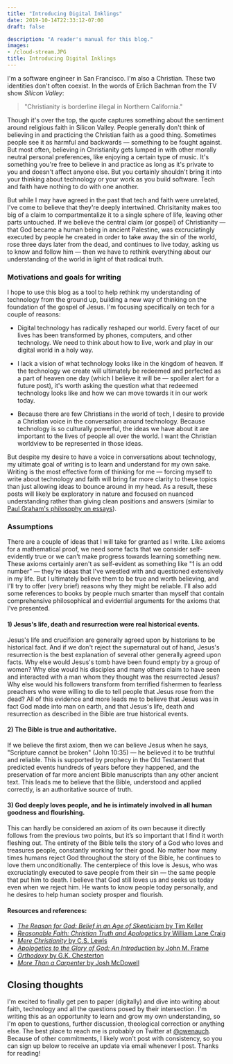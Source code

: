 ```yaml
---
title: "Introducing Digital Inklings"
date: 2019-10-14T22:33:12-07:00
draft: false

description: "A reader's manual for this blog."
images:
- /cloud-stream.JPG
title: Introducing Digital Inklings
---
```

I'm a software engineer in San Francisco. I'm also a Christian. These two identities don't often coexist. In the words of Erlich Bachman from the TV show *Silicon Valley*:

> "Christianity is borderline illegal in Northern California."

Though it's over the top, the quote captures something about the sentiment around religious faith in Silicon Valley. People generally don't think of believing in and practicing the Christian faith as a good thing. Sometimes people see it as harmful and backwards — something to be fought against. But most often, believing in Christianity gets lumped in with other morally neutral personal preferences, like enjoying a certain type of music. It's something you're free to believe in and practice as long as it's private to you and doesn't affect anyone else. But you certainly shouldn't bring it into your thinking about technology or your work as you build software. Tech and faith have nothing to do with one another.

But while I may have agreed in the past that tech and faith were unrelated, I've come to believe that they're deeply intertwined. Chrisitanity makes too big of a claim to compartmentalize it to a single sphere of life, leaving other parts untouched. If we believe the central claim (or gospel) of Christianity — that God became a human being in ancient Palestine, was excruciatingly executed by people he created in order to take away the sin of the world, rose three days later from the dead, and continues to live today, asking us to know and follow him — then we have to rethink everything about our understanding of the world in light of that radical truth.

### Motivations and goals for writing

I hope to use this blog as a tool to help rethink my understanding of technology from the ground up, building a new way of thinking on the foundation of the gospel of Jesus. I'm focusing specifically on tech for a couple of reasons:

* Digital technology has radically reshaped our world. Every facet of our lives has been transformed by phones, computers, and other technology. We need to think about how to live, work and play in our digital world in a holy way.

* I lack a vision of what technology looks like in the kingdom of heaven. If the technology we create will ultimately be redeemed and perfected as a part of heaven one day (which I believe it will be — spoiler alert for a future post), it's worth asking the question what that redeemed technology looks like and how we can move towards it in our work today.

* Because there are few Christians in the world of tech, I desire to provide a Christian voice in the conversation around technology. Because technology is so culturally powerful, the ideas we have about it are important to the lives of people all over the world. I want the Christian worldview to be represented in those ideas.

But despite my desire to have a voice in conversations about technology, my ultimate goal of writing is to learn and understand for my own sake. Writing is the most effective form of thinking for me — forcing myself to write about technology and faith will bring far more clarity to these topics than just allowing ideas to bounce around in my head. As a result, these posts will likely be exploratory in nature and focused on nuanced understanding rather than giving clean positions and answers (similar to [Paul Graham's philosophy on essays](http://www.paulgraham.com/essay.html)).

### Assumptions

There are a couple of ideas that I will take for granted as I write. Like axioms for a mathematical proof, we need some facts that we consider self-evidently true or we can't make progress towards learning something new. These axioms certainly aren't as self-evident as something like "1 is an odd number" — they're ideas that I've wrestled with and questioned extensively in my life. But I ultimately believe them to be true and worth believing, and I'll try to offer (very brief) reasons why they might be reliable. I’ll also add some references to books by people much smarter than myself that contain comprehensive philosophical and evidential arguments for the axioms that I’ve presented.

#### 1) Jesus's life, death and resurrection were real historical events.
Jesus's life and crucifixion are generally agreed upon by historians to be historical fact. And if we don't reject the supernatural out of hand, Jesus's resurrection is the best explanation of several other generally agreed upon facts. Why else would Jesus's tomb have been found empty by a group of women? Why else would his disciples and many others claim to have seen and interacted with a man whom they thought was the resurrected Jesus? Why else would his followers transform from terrified fishermen to fearless preachers who were willing to die to tell people that Jesus rose from the dead? All of this evidence and more leads me to believe that Jesus was in fact God made into man on earth, and that Jesus's life, death and resurrection as described in the Bible are true historical events.
#### 2) The Bible is true and authoritative.
If we believe the first axiom, then we can believe Jesus when he says, "Scripture cannot be broken" (John 10:35) — he believed it to be truthful and reliable. This is supported by prophecy in the Old Testament that predicted events hundreds of years before they happened, and the preservation of far more ancient Bible manuscripts than any other ancient text. This leads me to believe that the Bible, understood and applied correctly, is an authoritative source of truth.
#### 3) God deeply loves people, and he is intimately involved in all human goodness and flourishing.
This can hardly be considered an axiom of its own because it directly follows from the previous two points, but it’s so important that I find it worth fleshing out. The entirety of the Bible tells the story of a God who loves and treasures people, constantly working for their good. No matter how many times humans reject God throughout the story of the Bible, he continues to love them unconditionally. The centerpiece of this love is Jesus, who was excruciatingly executed to save people from their sin — the same people that put him to death. I believe that God still loves us and seeks us today even when we reject him. He wants to know people today personally, and he desires to help human society prosper and flourish.
#### Resources and references:
* [*The Reason for God: Belief in an Age of Skepticism* by Tim Keller](https://www.amazon.com/Reason-God-Belief-Age-Skepticism/dp/1594483493)
* [*Reasonable Faith: Christian Truth and Apologetics* by William Lane Craig](https://www.amazon.com/Reasonable-Faith-Christian-Truth-Apologetics/dp/1433501155/ref=sr_1_1?crid=27L6DNXZG7IXV&keywords=reasonable+faith+william+lane+craig&qid=1570783622&s=books&sprefix=reasonable+faith%2Cstripbooks%2C204&sr=1-1)
* [*Mere Christianity* by C.S. Lewis](https://www.amazon.com/Mere-Christianity-C-S-Lewis/dp/0060652926)
* [*Apologetics to the Glory of God: An Introduction* by John M. Frame](https://www.amazon.com/Apologetics-Glory-God-John-Frame/dp/0875522432)
* [*Orthodoxy* by G.K. Chesterton](https://www.amazon.com/Orthodoxy-Gilbert-Keith-Chesterton/dp/1090834365/ref=sr_1_1_sspa?crid=18UG58J63IBRS&keywords=orthodoxy+chesterton&qid=1570783730&s=books&sprefix=orthodoxy%2Cstripbooks%2C206&sr=1-1-spons&psc=1&spLa=ZW5jcnlwdGVkUXVhbGlmaWVyPUEzQkhMUk1NQUFQOEMxJmVuY3J5cHRlZElkPUEwNDg4NzE4MTdBRk9OMVRGMTdKSSZlbmNyeXB0ZWRBZElkPUEwMTY1MTcxMVlHQVRHNDZDVE0ySCZ3aWRnZXROYW1lPXNwX2F0ZiZhY3Rpb249Y2xpY2tSZWRpcmVjdCZkb05vdExvZ0NsaWNrPXRydWU=)
* [*More Than a Carpenter* by Josh McDowell](https://www.amazon.com/More-Than-Carpenter-Josh-McDowell/dp/1414326270/ref=sr_1_1?crid=1AT28XMAAC7VN&keywords=more+than+a+carpenter+mcdowell&qid=1570783781&s=books&sprefix=more+than+a+%2Cstripbooks%2C208&sr=1-1)

## Closing thoughts
I'm excited to finally get pen to paper (digitally) and dive into writing about faith, technology and all the questions posed by their intersection. I'm writing this as an opportunity to learn and grow my own understanding, so I'm open to questions, further discussion, theological correction or anything else. The best place to reach me is probably on Twitter at [@owenauch](https://twitter.com/owenauch). Because of other commitments, I likely won't post with consistency, so you can sign up below to receive an update via email whenever I post. Thanks for reading!


  
